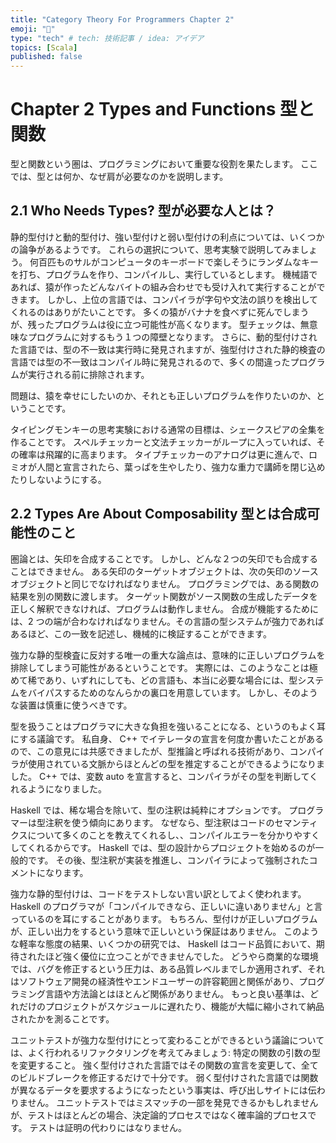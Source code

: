 ```yaml
---
title: "Category Theory For Programmers Chapter 2"
emoji: "🌊"
type: "tech" # tech: 技術記事 / idea: アイデア
topics: [Scala]
published: false
---
```


# Chapter 2 Types and Functions  型と関数

型と関数という圏は、プログラミングにおいて重要な役割を果たします。
ここでは、型とは何か、なぜ肩が必要なのかを説明します。

## 2.1 Who Needs Types?  型が必要な人とは？

静的型付けと動的型付け、強い型付けと弱い型付けの利点については、いくつかの論争があるようです。
これらの選択について、思考実験で説明してみましょう。
何百匹ものサルがコンピュータのキーボードで楽しそうにランダムなキーを打ち、プログラムを作り、コンパイルし、実行しているとします。
機械語であれば、猿が作ったどんなバイトの組み合わせでも受け入れて実行することができます。
しかし、上位の言語では、コンパイラが字句や文法の誤りを検出してくれるのはありがたいことです。
多くの猿がバナナを食べずに死んでしまうが、残ったプログラムは役に立つ可能性が高くなります。
型チェックは、無意味なプログラムに対するもう１つの障壁となります。
さらに、動的型付けされた言語では、型の不一致は実行時に発見されますが、強型付けされた静的検査の言語では型の不一致はコンパイル時に発見されるので、多くの間違ったプログラムが実行される前に排除されます。

問題は、猿を幸せにしたいのか、それとも正しいプログラムを作りたいのか、ということです。

タイピングモンキーの思考実験における通常の目標は、シェークスピアの全集を作ることです。
スペルチェッカーと文法チェッカーがループに入っていれば、その確率は飛躍的に高まります。
タイプチェッカーのアナログは更に進んで、ロミオが人間と宣言されたら、葉っぱを生やしたり、強力な重力で講師を閉じ込めたりしないようにする。

## 2.2 Types Are About Composability  型とは合成可能性のこと

圏論とは、矢印を合成することです。
しかし、どんな２つの矢印でも合成することはできません。
ある矢印のターゲットオブジェクトは、次の矢印のソースオブジェクトと同じでなければなりません。
プログラミングでは、ある関数の結果を別の関数に渡します。
ターゲット関数がソース関数の生成したデータを正しく解釈できなければ、プログラムは動作しません。
合成が機能するためには、2 つの端が合わなければなりません。その言語の型システムが強力であればあるほど、この一致を記述し、機械的に検証することができます。

強力な静的型検査に反対する唯一の重大な論点は、意味的に正しいプログラムを排除してしまう可能性があるということです。
実際には、このようなことは極めて稀であり、いずれにしても、どの言語も、本当に必要な場合には、型システムをバイパスするためのなんらかの裏口を用意しています。
しかし、そのような装置は慎重に使うべきです。

型を扱うことはプログラマに大きな負担を強いることになる、というのもよく耳にする議論です。
私自身、 C++ でイテレータの宣言を何度か書いたことがあるので、この意見には共感できましたが、型推論と呼ばれる技術があり、コンパイラが使用されている文脈からほとんどの型を推定することができるようになりました。
C++ では、変数 auto を宣言すると、コンパイラがその型を判断してくれるようになりました。

Haskell では、稀な場合を除いて、型の注釈は純粋にオプションです。
プログラマーは型注釈を使う傾向にあります。
なぜなら、型注釈はコードのセマンティクスについて多くのことを教えてくれるし、、コンパイルエラーを分かりやすくしてくれるからです。
Haskell では、型の設計からプロジェクトを始めるのが一般的です。
その後、型注釈が実装を推進し、コンパイラによって強制されたコメントになります。

強力な静的型付けは、コードをテストしない言い訳としてよく使われます。
Haskell のプログラマが「コンパイルできなら、正しいに違いありません」と言っているのを耳にすることがあります。
もちろん、型付けが正しいプログラムが、正しい出力をするという意味で正しいという保証はありません。
このような軽率な態度の結果、いくつかの研究では、 Haskell はコード品質において、期待されたほど強く優位に立つことができませんでした。
どうやら商業的な環境では、バグを修正するという圧力は、ある品質レベルまでしか適用されず、それはソフトウェア開発の経済性やエンドユーザーの許容範囲と関係があり、プログラミング言語や方法論とはほとんど関係がありません。
もっと良い基準は、どれだけのプロジェクトがスケジュールに遅れたり、機能が大幅に縮小されて納品されたかを測ることです。

ユニットテストが強力な型付けにとって変わることができるという議論については、よく行われるリファクタリングを考えてみましょう: 特定の関数の引数の型を変更すること。
強く型付けされた言語ではその関数の宣言を変更して、全てのビルドブレークを修正するだけで十分です。
弱く型付けされた言語では関数が異なるデータを要求するようになったという事実は、呼び出しサイトには伝わりません。
ユニットテストではミスマッチの一部を発見できるかもしれませんが、テストはほとんどの場合、決定論的プロセスではなく確率論的プロセスです。
テストは証明の代わりにはなりません。


